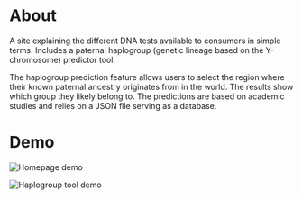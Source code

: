 # About
A site explaining the different DNA tests available to consumers in simple terms. Includes a paternal haplogroup (genetic lineage based on the Y-chromosome) predictor tool. 

The haplogroup prediction feature allows users to select the region where their known paternal ancestry originates from in the world. The results show which group they likely belong to. The predictions are based on academic studies and relies on a JSON file serving as a database.


# Demo

![Homepage demo](https://github.com/izi-manny/DNA-tests-simplified-project/blob/main/Assets/dna-explained-home.gif)

![Haplogroup tool demo](https://github.com/izi-manny/DNA-tests-simplified-project/blob/main/Assets/dna-explained-predictor.gif)

